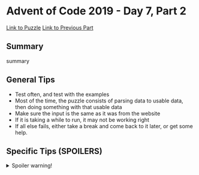 # Advent of Code 2019 - Day 7, Part 2

[Link to Puzzle](https://adventofcode.com/2019/day/7#part2)
[Link to Previous Part](https://github.com/CodingAP/unofficial-aoc-syllabus/blob/main/years/2019/day7/part1.md)

## Summary
summary

## General Tips
- Test often, and test with the examples
- Most of the time, the puzzle consists of parsing data to usable data, then doing something with that usable data
- Make sure the input is the same as it was from the website
- If it is taking a while to run, it may not be working right
- If all else fails, either take a break and come back to it later, or get some help.

## Specific Tips (SPOILERS)
<details> <summary>Spoiler warning!</summary>

specific tips

</details>